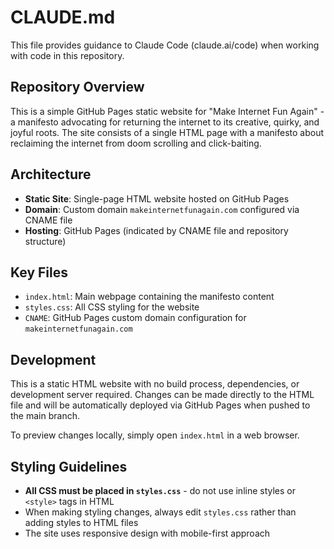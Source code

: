 # CLAUDE.md

This file provides guidance to Claude Code (claude.ai/code) when working with code in this repository.

## Repository Overview

This is a simple GitHub Pages static website for "Make Internet Fun Again" - a manifesto advocating for returning the internet to its creative, quirky, and joyful roots. The site consists of a single HTML page with a manifesto about reclaiming the internet from doom scrolling and click-baiting.

## Architecture

- **Static Site**: Single-page HTML website hosted on GitHub Pages
- **Domain**: Custom domain `makeinternetfunagain.com` configured via CNAME file
- **Hosting**: GitHub Pages (indicated by CNAME file and repository structure)

## Key Files

- `index.html`: Main webpage containing the manifesto content
- `styles.css`: All CSS styling for the website
- `CNAME`: GitHub Pages custom domain configuration for `makeinternetfunagain.com`

## Development

This is a static HTML website with no build process, dependencies, or development server required. Changes can be made directly to the HTML file and will be automatically deployed via GitHub Pages when pushed to the main branch.

To preview changes locally, simply open `index.html` in a web browser.

## Styling Guidelines

- **All CSS must be placed in `styles.css`** - do not use inline styles or `<style>` tags in HTML
- When making styling changes, always edit `styles.css` rather than adding styles to HTML files
- The site uses responsive design with mobile-first approach